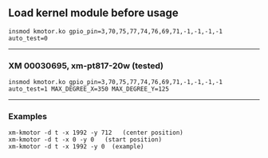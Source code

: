 
## Load kernel module before usage


```
insmod kmotor.ko gpio_pin=3,70,75,77,74,76,69,71,-1,-1,-1,-1 auto_test=0
```

-----

### ХМ 00030695, xm-pt817-20w (tested)

```
insmod kmotor.ko gpio_pin=3,70,75,77,74,76,69,71,-1,-1,-1,-1 auto_test=1 MAX_DEGREE_X=350 MAX_DEGREE_Y=125
```

-----

### Examples

```
xm-kmotor -d t -x 1992 -y 712   (center position)
xm-kmotor -d t -x 0 -y 0   (start position)
xm-kmotor -d t -x 1992 -y 0  (example)
```
